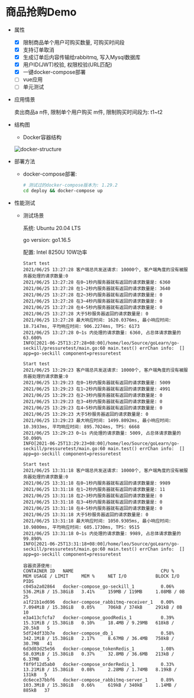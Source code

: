 # 商品抢购Demo

- 属性
  - [x] 限制商品单个用户可购买数量, 可购买时间段
  - [x] 支持订单取消
  - [x] 生成订单后内容传输给rabbitmq, 写入Mysql数据库
  - [x] 用户ID(JWT)校验, 权限校验(URL匹配)
  - [x] 一键docker-compose部署
  - [ ] vue应用
  - [ ] 单元测试 

- 应用情景
  
    卖出商品a n件, 限制单个用户购买 m件, 限制购买时间段为: t1~t2
    
- 结构图
  - Docker容器结构
  
  ![docker-structure](https://i.ibb.co/gW6NN4F/docker-structure.png)

- 部署方法
  - docker-compose部署:
    ```bash
    # 测试过的docker-compose版本为: 1.29.2
    cd deploy && docker-compose up
    ```

- 性能测试
  - 测试场景
    
    系统: Ubuntu 20.04 LTS
    
    go version: go1.16.5
  
    配置: Intel 8250U 10W功率
  
    ```text
    Start test
    2021/06/25 13:27:28 客户端总共发送请求: 10000个, 客户端角度的没有被服务器处理的请求数量:0
    2021/06/25 13:27:28 在0~1秒内服务器就有返回的请求数量是: 6360
    2021/06/25 13:27:28 在1~2秒内服务器就有返回的请求数量是: 3640
    2021/06/25 13:27:28 在2~3秒内服务器就有返回的请求数量是: 0
    2021/06/25 13:27:28 在3~4秒内服务器就有返回的请求数量是: 0
    2021/06/25 13:27:28 在4~5秒内服务器就有返回的请求数量是: 0
    2021/06/25 13:27:28 大于5秒服务器返回的请求数量是: 0
    2021/06/25 13:27:28 最大响应时间: 1620.0376ms, 最小响应时间: 18.7147ms, 平均响应时间: 906.2274ms, TPS: 6173
    2021/06/25 13:27:28 0~1s 内处理的请求数量: 6360, 占总体请求数量的63.600%
    INFO[2021-06-25T13:27:28+08:00]/home/leo/Source/goLearn/go-seckill/pressuretest/main.go:60 main.test() errChan info:  []                             app=go-seckill component=pressuretest
    ```
    
    ```text
    Start test 
    2021/06/25 13:29:23 客户端总共发送请求: 10000个, 客户端角度的没有被服务器处理的请求数量:0
    2021/06/25 13:29:23 在0~1秒内服务器就有返回的请求数量是: 5009
    2021/06/25 13:29:23 在1~2秒内服务器就有返回的请求数量是: 4991
    2021/06/25 13:29:23 在2~3秒内服务器就有返回的请求数量是: 0
    2021/06/25 13:29:23 在3~4秒内服务器就有返回的请求数量是: 0
    2021/06/25 13:29:23 在4~5秒内服务器就有返回的请求数量是: 0
    2021/06/25 13:29:23 大于5秒服务器返回的请求数量是: 0
    2021/06/25 13:29:23 最大响应时间: 1499.8092ms, 最小响应时间: 10.3933ms, 平均响应时间: 895.7024ms, TPS: 6668
    2021/06/25 13:29:23 0~1s 内处理的请求数量: 5009, 占总体请求数量的50.090%
    INFO[2021-06-25T13:29:23+08:00]/home/leo/Source/goLearn/go-seckill/pressuretest/main.go:60 main.test() errChan info:  []                             app=go-seckill component=pressuretest
    ```
  
    ```text
    Start test 
    2021/06/25 13:31:18 客户端总共发送请求: 10000个, 客户端角度的没有被服务器处理的请求数量:0
    2021/06/25 13:31:18 在0~1秒内服务器就有返回的请求数量是: 9989
    2021/06/25 13:31:18 在1~2秒内服务器就有返回的请求数量是: 11
    2021/06/25 13:31:18 在2~3秒内服务器就有返回的请求数量是: 0
    2021/06/25 13:31:18 在3~4秒内服务器就有返回的请求数量是: 0
    2021/06/25 13:31:18 在4~5秒内服务器就有返回的请求数量是: 0
    2021/06/25 13:31:18 大于5秒服务器返回的请求数量是: 0
    2021/06/25 13:31:18 最大响应时间: 1050.9305ms, 最小响应时间: 10.9800ms, 平均响应时间: 605.1730ms, TPS: 9515
    2021/06/25 13:31:18 0~1s 内处理的请求数量: 9989, 占总体请求数量的99.890%
    INFO[2021-06-25T13:31:18+08:00]/home/leo/Source/goLearn/go-seckill/pressuretest/main.go:60 main.test() errChan info:  []                             app=go-seckill component=pressuretest
    ```

    ```text
    容器资源使用:
    CONTAINER ID   NAME                                 CPU %     MEM USAGE / LIMIT     MEM %     NET I/O           BLOCK I/O        PIDS
    c045a2a02864   docker-compose_go-seckill_1          0.06%     536.2MiB / 15.38GiB   3.41%     159MB / 119MB     1.08MB / 0B      25
    a1f21b1ed696   docker-compose_rabbitmq-receiver_1   0.00%     7.094MiB / 15.38GiB   0.05%     706kB / 374kB     291kB / 0B       10
    e3a413cfcfa7   docker-compose_goodRedis_1           0.39%     15.31MiB / 15.38GiB   0.10%     18.4MB / 9.29MB   618kB / 20.5kB   5
    5df24df33b7e   docker-compose_db_1                  0.58%     342.1MiB / 15.38GiB   2.17%     8.67MB / 36.4MB   758kB / 30.7MB   41
    6d3d03d25e56   docker-compose_tokenRedis_1          1.08%     58.03MiB / 15.38GiB   0.37%     32.8MB / 36.6MB   213kB / 6.37MB   5
    f8f9f12d5ab0   docker-compose_orderRedis_1          0.33%     13.21MiB / 15.38GiB   0.08%     2.28MB / 1.74MB   8.19kB / 131kB   5
    dc6ece37bbf6   docker-compose_rabbitmq-server_1     0.89%     103.3MiB / 15.38GiB   0.66%     619kB / 340kB     1.14MB / 885kB   37
    ```
    